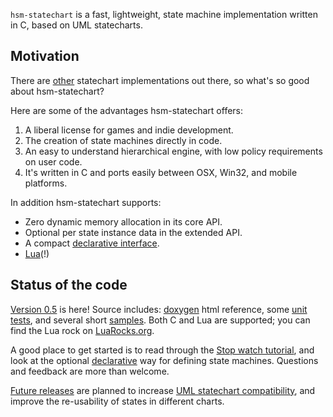 `hsm-statechart` is a fast, lightweight, state machine implementation written in C, based on UML statecharts.

## Motivation ##

There are [other](Resources#Other_Implementations.md) statechart implementations out there, so what's so good about hsm-statechart?

Here are some of the advantages hsm-statechart offers:
  1. A liberal license for games and indie development.
  1. The creation of state machines directly in code.
  1. An easy to understand hierarchical engine, with low policy requirements on user code.
  1. It's written in C and ports easily between OSX, Win32, and mobile platforms.

In addition hsm-statechart supports:
  * Zero dynamic memory allocation in its core API.
  * Optional per state instance data in the extended API.
  * A compact [declarative interface](HsmBuilder.md).
  * [Lua](Lua.md)(!)

## Status of the code ##

[Version 0.5](http://code.google.com/p/hsm-statechart/downloads/list) is here! Source includes: [doxygen](http://hsm-statechart.googlecode.com/hg/docs/html/index.html) html reference, some [unit tests](http://code.google.com/p/hsm-statechart/source/browse/#hg%2Ftest), and several short [samples](http://code.google.com/p/hsm-statechart/source/browse/samples). Both C and Lua are supported; you can find the Lua rock on [LuaRocks.org](http://LuaRocks.org).

A good place to get started is to read through the [Stop watch tutorial](StopWatch.md), and look at the optional [declarative](HsmBuilder.md) way for defining state machines. Questions and feedback are more than welcome.

[Future releases](FutureWork.md) are planned to increase [UML statechart compatibility](UMLSupport.md), and improve the re-usability of states in different charts.